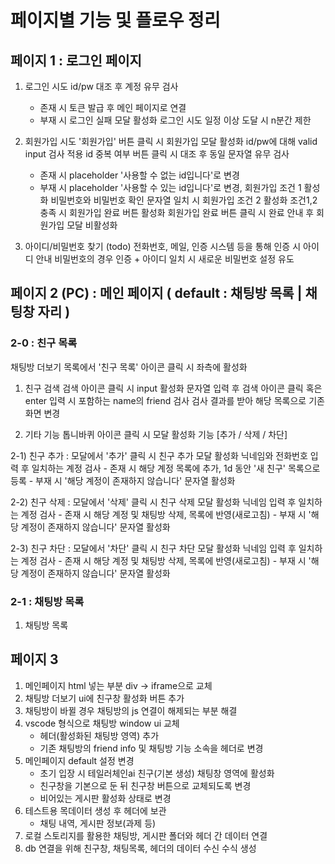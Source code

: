 # 페이지별 기능 및 플로우 정리

## 페이지 1 : 로그인 페이지

1) 로그인 시도
 id/pw 대조 후 계정 유무 검사
     - 존재 시 토큰 발급 후 메인 페이지로 연결
     - 부재 시 로그인 실패 모달 활성화
로그인 시도 일정 이상 도달 시 n분간 제한

2) 회원가입 시도
'회원가입' 버튼 클릭 시 회원가입 모달 활성화
id/pw에 대해 valid input 검사 적용
id 중복 여부 버튼 클릭 시 대조 후 동일 문자열 유무 검사
     - 존재 시 placeholder '사용할 수 없는 id입니다'로 변경
     - 부재 시 placeholder '사용할 수 있는 id입니다'로 변경, 회원가입 조건 1 활성화
비밀번호와 비밀번호 확인 문자열 일치 시 회원가입 조건 2 활성화
조건1,2 충족 시 회원가입 완료 버튼 활성화
회원가입 완료 버튼 클릭 시 완료 안내 후 회원가입 모달 비활성화

3) 아이디/비밀번호 찾기 (todo)
전화번호, 메일, 인증 시스템 등을 통해 인증 시 아이디 안내
비밀번호의 경우 인증 + 아이디 일치 시 새로운 비밀번호 설정 유도

## 페이지 2 (PC) : 메인 페이지 ( default : 채팅방 목록 | 채팅창 자리 )

### 2-0 : 친구 목록
채팅방 더보기 목록에서 '친구 목록' 아이콘 클릭 시 좌측에 활성화

1) 친구 검색 
검색 아이콘 클릭 시 input 활성화
문자열 입력 후 검색 아이콘 클릭 혹은 enter 입력 시 포함하는 name의 friend 검사
검사 결과를 받아 해당 목록으로 기존 화면 변경

2) 기타 기능
톱니바퀴 아이콘 클릭 시 모달 활성화
기능 [추가 / 삭제 / 차단]

2-1) 친구 추가 : 
모달에서 '추가' 클릭 시 친구 추가 모달 활성화
닉네임와 전화번호 입력 후 일치하는 계정 검사
     - 존재 시 해당 계정 목록에 추가, 1d 동안 '새 친구' 목록으로 등록
     - 부재 시 '해당 계정이 존재하지 않습니다' 문자열 활성화

2-2) 친구 삭제 : 
모달에서 '삭제' 클릭 시 친구 삭제 모달 활성화
닉네임 입력 후 일치하는 계정 검사
     - 존재 시 해당 계정 및 채팅방 삭제, 목록에 반영(새로고침)
     - 부재 시 '해당 계정이 존재하지 않습니다' 문자열 활성화

2-3) 친구 차단 : 
모달에서 '차단' 클릭 시 친구 차단 모달 활성화
닉네임 입력 후 일치하는 계정 검사
     - 존재 시 해당 계정 및 채팅방 삭제, 목록에 반영(새로고침)
     - 부재 시 '해당 계정이 존재하지 않습니다' 문자열 활성화


### 2-1 : 채팅방 목록

1) 채팅방 목록






## 페이지 3 






1. 메인페이지 html 넣는 부분 div -> iframe으로 교체
2. 채팅방 더보기 ui에 친구창 활성화 버튼 추가
3. 채팅방이 바뀔 경우 채팅방의 js 연결이 해제되는 부분 해결
4. vscode 형식으로 채팅방 window ui 교체
    - 헤더(활성화된 채팅방 영역) 추가
    - 기존 채팅방의 friend info 및 채팅방 기능 소속을 헤더로 변경
5. 메인페이지 default 설정 변경
    - 초기 입장 시 테일러체인ai 친구(기본 생성) 채팅창 영역에 활성화
    - 친구창을 기본으로 둔 뒤 친구창 버튼으로 교체되도록 변경
    - 비어있는 게시판 활성화 상태로 변경
6. 테스트용 목데이터 생성 후 헤더에 보관
    - 채팅 내역, 게시판 정보(과제 등)
7. 로컬 스토리지를 활용한 채팅방, 게시판 폴더와 헤더 간 데이터 연결
8. db 연결을 위해 친구창, 채팅목록, 헤더의 데이터 수신 수식 생성